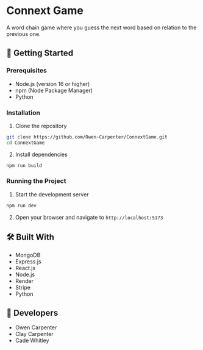 # Connext Game

A word chain game where you guess the next word based on relation to the previous one.

## 🚀 Getting Started

### Prerequisites
- Node.js (version 16 or higher)
- npm (Node Package Manager)
- Python

### Installation
1. Clone the repository
```bash
git clone https://github.com/Owen-Carpenter/ConnextGame.git
cd ConnextGame
```

2. Install dependencies
```bash
npm run build
```

### Running the Project
1. Start the development server
```bash
npm run dev
```
2. Open your browser and navigate to `http://localhost:5173`

## 🛠️ Built With
- MongoDB
- Express.js
- React.js
- Node.js
- Render
- Stripe
- Python

## 👥 Developers
- Owen Carpenter
- Clay Carpenter
- Cade Whitley
